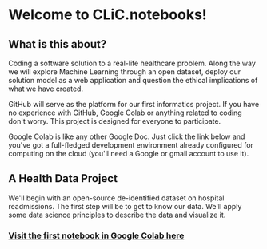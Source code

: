 # Welcome to CLiC.notebooks!

## What is this about?
Coding a software solution to a real-life healthcare problem. Along the way we will explore Machine Learning through an open dataset, deploy our solution model as a web application and question the ethical implications of what we have created.

GitHub will serve as the platform for our first informatics project. If you have no experience with GitHub, Google Colab or anything related to coding don't worry. This project is designed for everyone to participate.

Google Colab is like any other Google Doc. Just click the link below and you've got a full-fledged development environment already configured for computing on the cloud (you'll need a Google or gmail account to use it).

## A Health Data Project
We'll begin with an open-source de-identified dataset on hospital readmissions. The first step will be to get to know our data. We'll apply some data science principles to describe the data and visualize it.

### [Visit the first notebook in Google Colab here](https://colab.research.google.com/github/Clinical-Informatics-Interest-Group/CLiC.notebooks/blob/main/notebooks/uci_diabetes_data.ipynb#scrollTo=DkFl9upeZHgs)
